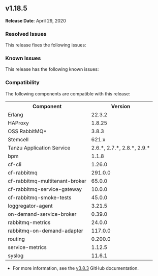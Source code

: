 ## <a id="1-18-5"></a> v1.18.5

**Release Date**: April 29, 2020

### Resolved Issues

This release fixes the following issues:


### Known Issues

This release has the following known issues:


### Compatibility

The following components are compatible with this release:

<table class="nice"> <th>Component</th> <th>Version</th> 	<tr>
		<td>Erlang</td>
		<td>22.3.2</td>
	</tr>
	<tr>
		<td>HAProxy</td>
		<td>1.8.25</td>
	</tr>
	<tr>
		<td>OSS RabbitMQ*</td>
		<td>3.8.3</td>
	</tr>
	<tr>
		<td>Stemcell</td>
		<td>621.x</td>
	</tr>
	<tr>
		<td>Tanzu Application Service</td>
		<td>2.6.*, 2.7.*, 2.8.*, 2.9.*</td>
	</tr>
	<tr>
		<td>bpm</td>
		<td>1.1.8</td>
	</tr>
	<tr>
		<td>cf-cli</td>
		<td>1.26.0</td>
	</tr>
	<tr>
		<td>cf-rabbitmq</td>
		<td>291.0.0</td>
	</tr>
	<tr>
		<td>cf-rabbitmq-multitenant-broker</td>
		<td>65.0.0</td>
	</tr>
	<tr>
		<td>cf-rabbitmq-service-gateway</td>
		<td>10.0.0</td>
	</tr>
	<tr>
		<td>cf-rabbitmq-smoke-tests</td>
		<td>45.0.0</td>
	</tr>
	<tr>
		<td>loggregator-agent</td>
		<td>3.21.5</td>
	</tr>
	<tr>
		<td>on-demand-service-broker</td>
		<td>0.39.0</td>
	</tr>
	<tr>
		<td>rabbitmq-metrics</td>
		<td>24.0.0</td>
	</tr>
	<tr>
		<td>rabbitmq-on-demand-adapter</td>
		<td>117.0.0</td>
	</tr>
	<tr>
		<td>routing</td>
		<td>0.200.0</td>
	</tr>
	<tr>
		<td>service-metrics</td>
		<td>1.12.5</td>
	</tr>
	<tr>
		<td>syslog</td>
		<td>11.6.1</td>
	</tr></table>

* For more information, see the <a href="https://github.com/rabbitmq/rabbitmq-server/releases/tag/v3.8.3">v3.8.3</a> GitHub documentation.
